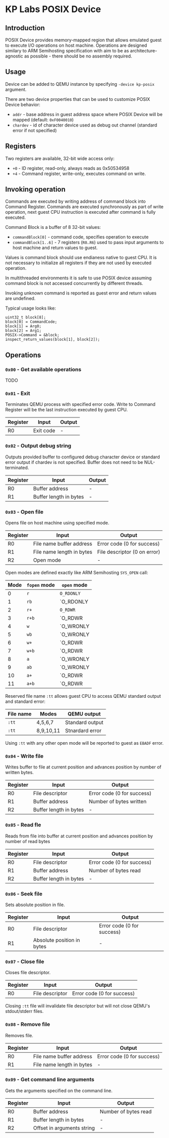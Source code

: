 # KP Labs POSIX Device
## Introduction
POSIX Device provides memory-mapped region that allows emulated guest to execute I/O operations on host machine. Operations are designed similary to ARM Semihosting specification with aim to be as architecture-agnostic as possible - there should be no assembly required.

## Usage
Device can be added to QEMU instance by specifying `-device kp-posix` argument. 

There are two device properties that can be used to customize POSIX Device behavior:
* `addr` - base address in guest address space where POSIX Device will be mapped (default: `0xF0040010`)
* `chardev` - id of character device used as debug out channel (standard error if not specified)

## Registers
Two registers are available, 32-bit wide access only:
* `+0` - ID register, read-only, always reads as 0x50534958
* `+4` - Command register, write-only, executes command on write.

## Invoking operation
Commands are executed by writing address of command block into Command Register. Commands are executed synchronously as part of write operation, next guest CPU instruction is executed after command is fully executed.

Command Block is a buffer of 8 32-bit values:
* `commandBlock[0]` - command code, specifies operation to execute
* `commandBlock[1..6]` - 7 registers (`R0`..`R6`) used to pass input arguments to host machine and return values to guest.

Values is command block should use endianess native to guest CPU. It is not necessary to initialize all registers if they are not used by executed operation.

In multithreaded environments it is safe to use POSIX device assuming command block is not accessed concurrently by different threads.

Invoking unknown command is reported as guest error and return values are undefined.

Typical usage looks like:
```
uint32_t block[8];
block[0] = CommandCode;
block[1] = Arg0;
block[2] = Arg1;
POSIX->Command = &block;
inspect_return_values(block[1], block[2]);
```


## Operations

### `0x00` - Get available operations
TODO

### `0x01` - Exit
Terminates QEMU process with specified error code. Write to Command Register will be the last instruction executed by guest CPU.

| Register | Input     | Output |
|----------|-----------|--------|
| R0       | Exit code | -      |

### `0x02` - Output debug string
Outputs provided buffer to configured debug character device or standard error output if chardev is not specified. Buffer does not need to be NUL-terminated.

| Register | Input                  | Output |
|----------|------------------------|--------|
| R0       | Buffer address         | -      |
| R1       | Buffer length in bytes | -      |

### `0x03` - Open file
Opens file on host machine using specified mode.

| Register | Input                     | Output                       |
|----------|---------------------------|------------------------------|
| R0       | File name buffer address  | Error code (0 for success)   |
| R1       | File name length in bytes | File descriptor (0 on error) |
| R2       | Open mode                 | -                            |

Open modes are defined exactly like ARM Semihosting `SYS_OPEN` call:

| Mode | `fopen` mode | `open` mode                                |
|------|--------------|--------------------------------------------|
| 0    | `r`          | `O_RDONLY`                                 |
| 1    | `rb`         | `O_RDONLY | O_BINARY`                      |
| 2    | `r+`         | `O_RDWR`                                   |
| 3    | `r+b`        | `O_RDWR | O_BINARY`                        |
| 4    | `w`          | `O_WRONLY | O_CREAT | O_TRUNC`             |
| 5    | `wb`         | `O_WRONLY | O_CREAT | O_TRUNC | O_BINARY`  |
| 6    | `w+`         | `O_RDWR | O_CREAT | O_TRUNC`               |
| 7    | `w+b`        | `O_RDWR | O_CREAT | O_TRUNC | O_BINARY`    |
| 8    | `a`          | `O_WRONLY | O_CREAT | O_APPEND`            |
| 9    | `ab`         | `O_WRONLY | O_CREAT | O_APPEND | O_BINARY` |
| 10   | `a+`         | `O_RDWR | O_CREAT | O_APPEND`              |
| 11   | `a+b`        | `O_RDWR | O_CREAT | O_APPEND | O_BINARY`   |

Reserved file name `:tt` allows guest CPU to access QEMU standard output and standard error:

| File name | Modes     | QEMU output     |
|-----------|-----------|-----------------|
| `:tt`     | 4,5,6,7   | Standard output |
| `:tt`     | 8,9,10,11 | Stnardard error |

Using `:tt` with any other open mode will be reported to guest as `EBADF` error.


### `0x04` - Write file
Writes buffer to file at current position and advances position by number of written bytes.

| Register | Input                  | Output                     |
|----------|------------------------|----------------------------|
| R0       | File descriptor        | Error code (0 for success) |
| R1       | Buffer address         | Number of bytes written    |
| R2       | Buffer length in bytes | -                          |

### `0x05` - Read fle
Reads from file into buffer at current position and advances position by number of read bytes

| Register | Input                  | Output                     |
|----------|------------------------|----------------------------|
| R0       | File descriptor        | Error code (0 for success) |
| R1       | Buffer address         | Number of bytes read       |
| R2       | Buffer length in bytes | -                          |

### `0x06` - Seek file
Sets absolute position in file.

| Register | Input                      | Output                     |
|----------|----------------------------|----------------------------|
| R0       | File descriptor            | Error code (0 for success) |
| R1       | Absolute position in bytes | -                          |

### `0x07` - Close file
Closes file descriptor.

| Register | Input           | Output                     |
|----------|-----------------|----------------------------|
| R0       | File descriptor | Error code (0 for success) |

Closing `:tt` file will invalidate file descriptor but will not close QEMU's stdout/stderr files.

### `0x08` - Remove file
Removes file.

| Register | Input                     | Output                     |
|----------|---------------------------|----------------------------|
| R0       | File name buffer address  | Error code (0 for success) |
| R1       | File name length in bytes | -                          |


### `0x09` - Get command line arguments
Gets the arguments specified on the command line.

| Register | Input                      | Output               |
|----------|----------------------------|----------------------|
| R0       | Buffer address             | Number of bytes read |
| R1       | Buffer length in bytes     | -                    |
| R2       | Offset in arguments string | -                    |

